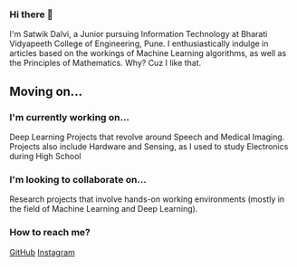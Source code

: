### Hi there 👋
 I'm Satwik Dalvi, a Junior pursuing Information Technology at Bharati Vidyapeeth College of Engineering, Pune. 
 I enthusiastically indulge in articles based on the workings of Machine Learning algorithms, as well as the Principles of Mathematics. Why? Cuz I like that.
 
 ## Moving on...
 ### I'm currently working on...
 Deep Learning Projects that revolve around Speech and Medical Imaging.
 Projects also include Hardware and Sensing, as I used to study Electronics during High School
 
 ### I'm looking to collaborate on...
 Research projects that involve hands-on working environments (mostly in the field of Machine Learning and Deep Learning).
 
 ### How to reach me?
 [GitHub](https://github.com/7wikd/)
 [Instagram](https://www.instagram.com/7wikd/)
 
 
<!--
**7wikd/7wikd** is a ✨ _special_ ✨ repository because its `README.md` (this file) appears on your GitHub profile.

Here are some ideas to get you started:

- 🔭 I’m currently working on ...
- 🌱 I’m currently learning ...
- 👯 I’m looking to collaborate on ...
- 🤔 I’m looking for help with ...
- 💬 Ask me about ...
- 📫 How to reach me: ...
- 😄 Pronouns: ...
- ⚡ Fun fact: ...
-->
